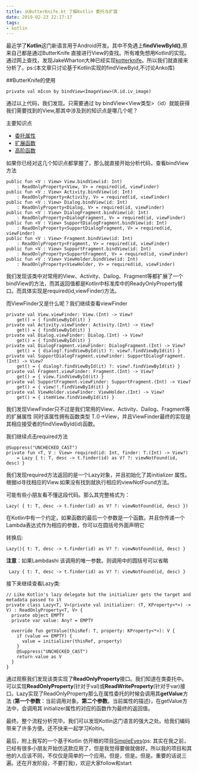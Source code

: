 ```yaml
---
title: 从ButterKnife.kt 了解Kotlin 委托与扩展
date: 2019-02-23 22:17:17
tags:
- kotlin
---
```


 最近学了**Kotlin**这门新语言用于Android开发。其中不免遇上**findViewById()**,原来自己都是通过ButterKnife 直接进行View的查找。所有难免想用Kotlin的实现。通过网上查找，发现JakeWharton大神已经实现[kotterknife](https://github.com/JakeWharton/kotterknife)。所以我们就直接来分析了。ps:(本文章只讨论基于Kotlin实现的findViewByid,不讨论Anko库)
   
##ButterKnife的使用

```
private val mIcon by bindView<ImageView>(R.id.iv_image)
```
通过以上代码，我们发现。只需要通过 by bindView<View类型>（id）就能获得我们需要找到的View,那其中涉及到的知识点是哪几个呢？

主要知识点
* [委托属性](https://www.kotlincn.net/docs/reference/delegation.html)
* [扩展函数](https://www.kotlincn.net/docs/reference/extensions.html)
* [高阶函数](https://www.kotlincn.net/docs/reference/lambdas.html)

如果你已经对这几个知识点都掌握了，那么就直接开始分析代码，查看bindView方法
```
public fun <V : View> View.bindView(id: Int)
    : ReadOnlyProperty<View, V> = required(id, viewFinder)
public fun <V : View> Activity.bindView(id: Int)
    : ReadOnlyProperty<Activity, V> = required(id, viewFinder)
public fun <V : View> Dialog.bindView(id: Int)
    : ReadOnlyProperty<Dialog, V> = required(id, viewFinder)
public fun <V : View> DialogFragment.bindView(id: Int)
    : ReadOnlyProperty<DialogFragment, V> = required(id, viewFinder)
public fun <V : View> SupportDialogFragment.bindView(id: Int)
    : ReadOnlyProperty<SupportDialogFragment, V> = required(id, viewFinder)
public fun <V : View> Fragment.bindView(id: Int)
    : ReadOnlyProperty<Fragment, V> = required(id, viewFinder)
public fun <V : View> SupportFragment.bindView(id: Int)
    : ReadOnlyProperty<SupportFragment, V> = required(id, viewFinder)
public fun <V : View> ViewHolder.bindView(id: Int)
    : ReadOnlyProperty<ViewHolder, V> = required(id, viewFinder)
```
我们发现该类中对常用的View、Activity、Dailog、Fragment等都扩展了一个bindView的方法，而其返回值都是Kotlin中标准库中的ReadyOnlyProperty接口。而具体实现是required(id,viewFinder)方法。

而ViewFinder又是什么呢？我们继续查看viewFinder
```
private val View.viewFinder: View.(Int) -> View?
    get() = { findViewById(it) }
private val Activity.viewFinder: Activity.(Int) -> View?
    get() = { findViewById(it) }
private val Dialog.viewFinder: Dialog.(Int) -> View?
    get() = { findViewById(it) }
private val DialogFragment.viewFinder: DialogFragment.(Int) -> View?
    get() = { dialog?.findViewById(it) ?: view?.findViewById(it) }
private val SupportDialogFragment.viewFinder: SupportDialogFragment.(Int) -> View?
    get() = { dialog?.findViewById(it) ?: view?.findViewById(it) }
private val Fragment.viewFinder: Fragment.(Int) -> View?
    get() = { view.findViewById(it) }
private val SupportFragment.viewFinder: SupportFragment.(Int) -> View?
    get() = { view!!.findViewById(it) }
private val ViewHolder.viewFinder: ViewHolder.(Int) -> View?
    get() = { itemView.findViewById(it) }
```
我们发现ViewFinder只不过是我们常用的View、Activity、Dailog、Fragment等的扩展属性 同时该属性拥有函数类型 T.()->View，并且ViewFinder最终的实现是其相应接受者的findViewById(id)函数。


我们继续点击required方法

```
@Suppress("UNCHECKED_CAST")
private fun <T, V : View> required(id: Int, finder: T.(Int) -> View?)
    = Lazy { t: T, desc -> t.finder(id) as V? ?: viewNotFound(id, desc) }
```
我们发现required方法返回的是一个Lazy对象，并且初始化了其initializer 属性。根据id寻找相应的View.如果没有找到就执行相应的viewNotFound方法。

可能有些小朋友看不懂这段代码。那么其完整格式为：
```
Lazy( { t: T, desc -> t.finder(id) as V? ?: viewNotFound(id, desc) })
```
在Kotlin中有一个约定，如果函数的最后一个参数是一个函数。并且你传递一个Lambda表达式作为相应的参数，你可以在圆括号外面声明它

转换后:
```
Lazy(){ t: T, desc -> t.finder(id) as V? ?: viewNotFound(id, desc) }
```
**注意**：如果Lambdashi 该调用的唯一参数。则调用中的圆括号可以省略
```
 Lazy { t: T, desc -> t.finder(id) as V? ?: viewNotFound(id, desc) }
```

接下来继续查看Lazy类:
```
// Like Kotlin's lazy delegate but the initializer gets the target and metadata passed to it
private class Lazy<T, V>(private val initializer: (T, KProperty<*>) -> V) : ReadOnlyProperty<T, V> {
  private object EMPTY
  private var value: Any? = EMPTY

  override fun getValue(thisRef: T, property: KProperty<*>): V {
    if (value == EMPTY) {
      value = initializer(thisRef, property)
    }
    @Suppress("UNCHECKED_CAST")
    return value as V
  }
}
```
通过观察我们发现该类实现了**ReadOnlyProperty**接口。我们知道在类委托中。可以实现**ReadOnlyProperty**(针对于val)或**ReadWriteProperty**(针对于var)接口。Lazy实现了ReadOnlyProperty那么在属性委托的时候会调用其**getValue**方法 (**第一个参数**：当前调用对象。**第二个参数**。当前属性的描述)，在getValue方法中，会调用其 initializer属性的对应的函数作为最终的返回值。

最终。整个流程分析完毕。我们可以发现Kotlin这门语言的强大之处。给我们编码带来了许多方便。还不快来一起学习Koltin。
	
最后，附上我写的一个基于Kotlin 仿开眼的项目[SimpleEyes](https://github.com/AndyJennifer/SimpleEyes)(ps: 其实在我之前，已经有很多小朋友开始仿这款应用了，但是我觉得要做就做好。所以我的项目和其他的人应该不同，不仅仅是简单的一个应用。但是，但是。但是。重要的话说三遍。还在开发阶段，不要打我)，欢迎大家follow和start
